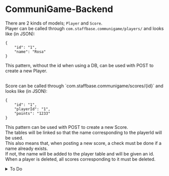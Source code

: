 # CommuniGame-Backend

There are 2 kinds of models; `Player` and `Score`. <br>
Player can be called through `com.staffbase.communigame/players/` and looks like (in JSON): 
````
{
    "id": "1",
    "name": "Rosa"
}
````
This pattern, without the id when using a DB, can be used with POST to create a new Player.<br>

<br>
Score can be called through `com.staffbase.communigame/scores/{id}` and looks like (in JSON):

````
{
    "id": "1",
    "playerId": "1",
    "points": "1233"
}
````
This pattern can be used with POST to create a new Score.<br>
The tables will be linked so that the name corresponding to the playerId will be used.<br>
This also means that, when posting a new score, a check must be done if a name already exists.<br>
If not, the name will be added to the player table and will be given an id.<br>
When a player is deleted, all scores corresponding to it must be deleted.<br>
<details>
<summary>To Do</summary>
*  How, when the scores are called for the scoreboard, will the names
    corresponding to the playerIds be called and displayed? <br>
</details>
